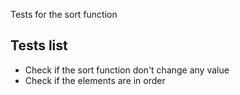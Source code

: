 Tests for the sort function

## Tests list
- Check if the sort function don't change any value
- Check if the elements are in order
